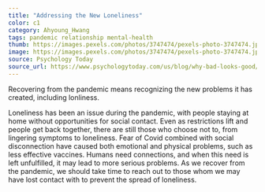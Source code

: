 ```yaml
---
title: "Addressing the New Loneliness"
color: c1
category: Ahyoung_Hwang
tags: pandemic relationship mental-health
thumb: https://images.pexels.com/photos/3747474/pexels-photo-3747474.jpeg?auto=compress&cs=tinysrgb&w=350
image: https://images.pexels.com/photos/3747474/pexels-photo-3747474.jpeg?auto=compress&cs=tinysrgb&w=600
source: Psychology Today
source_url: https://www.psychologytoday.com/us/blog/why-bad-looks-good/202207/addressing-the-new-loneliness
---
```

Recovering from the pandemic means recognizing the new problems it has created, including lonliness.
<!--more-->

Loneliness has been an issue during the pandemic, with people staying at home without opportunities for social contact.
Even as restrictions lift and people get back together, there are still those who choose not to, from lingering symptoms to loneliness. Fear of Covid combined with social disconnection have caused both emotional and physical problems, such as less effective vaccines. Humans need connections, and when this need is left unfulfilled, it may lead to more serious problems. As we recover from the pandemic, we should take time to reach out to those whom we may have lost contact with to prevent the spread of loneliness.
